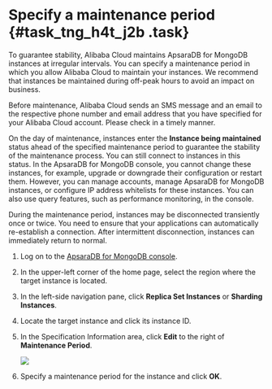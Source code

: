 # Specify a maintenance period {#task_tng_h4t_j2b .task}

To guarantee stability, Alibaba Cloud maintains ApsaraDB for MongoDB instances at irregular intervals. You can specify a maintenance period in which you allow Alibaba Cloud to maintain your instances. We recommend that instances be maintained during off-peak hours to avoid an impact on business.

Before maintenance, Alibaba Cloud sends an SMS message and an email to the respective phone number and email address that you have specified for your Alibaba Cloud account. Please check in a timely manner.

On the day of maintenance, instances enter the **Instance being maintained** status ahead of the specified maintenance period to guarantee the stability of the maintenance process. You can still connect to instances in this status. In the ApsaraDB for MongoDB console, you cannot change these instances, for example, upgrade or downgrade their configuration or restart them. However, you can manage accounts, manage ApsaraDB for MongoDB instances, or configure IP address whitelists for these instances. You can also use query features, such as performance monitoring, in the console.

During the maintenance period, instances may be disconnected transiently once or twice. You need to ensure that your applications can automatically re-establish a connection. After intermittent disconnection, instances can immediately return to normal.

1.  Log on to the [ApsaraDB for MongoDB console](https://mongodb.console.aliyun.com/#/mongodb/list). 
2.  In the upper-left corner of the home page, select the region where the target instance is located. 
3.  In the left-side navigation pane, click **Replica Set Instances** or **Sharding Instances**. 
4.  Locate the target instance and click its instance ID. 
5.  In the Specification Information area, click **Edit** to the right of **Maintenance Period**. 

    ![](images/6827_en-US.png)

6.  Specify a maintenance period for the instance and click **OK**. 

